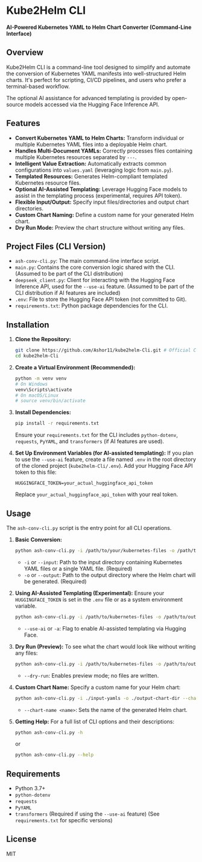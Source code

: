 # Kube2Helm CLI

**AI-Powered Kubernetes YAML to Helm Chart Converter (Command-Line Interface)**

## Overview

Kube2Helm CLI is a command-line tool designed to simplify and automate the conversion of Kubernetes YAML manifests into well-structured Helm charts. It's perfect for scripting, CI/CD pipelines, and users who prefer a terminal-based workflow.

The optional AI assistance for advanced templating is provided by open-source models accessed via the Hugging Face Inference API.

## Features

-   **Convert Kubernetes YAML to Helm Charts:** Transform individual or multiple Kubernetes YAML files into a deployable Helm chart.
-   **Handles Multi-Document YAMLs:** Correctly processes files containing multiple Kubernetes resources separated by `---`.
-   **Intelligent Value Extraction:** Automatically extracts common configurations into `values.yaml` (leveraging logic from `main.py`).
-   **Templated Resources:** Generates Helm-compliant templated Kubernetes resource files.
-   **Optional AI-Assisted Templating:** Leverage Hugging Face models to assist in the templating process (experimental, requires API token).
-   **Flexible Input/Output:** Specify input files/directories and output chart directories.
-   **Custom Chart Naming:** Define a custom name for your generated Helm chart.
-   **Dry Run Mode:** Preview the chart structure without writing any files.

## Project Files (CLI Version)

-   `ash-conv-cli.py`: The main command-line interface script.
-   `main.py`: Contains the core conversion logic shared with the CLI. (Assumed to be part of the CLI distribution)
-   `deepseek_client.py`: Client for interacting with the Hugging Face Inference API, used for the `--use-ai` feature. (Assumed to be part of the CLI distribution if AI features are included)
-   `.env`: File to store the Hugging Face API token (not committed to Git).
-   `requirements.txt`: Python package dependencies for the CLI.

## Installation

1.  **Clone the Repository:**
    ```bash
    git clone https://github.com/Ashor11/kube2helm-Cli.git # Official CLI Repository URL
    cd kube2helm-Cli
    ```

2.  **Create a Virtual Environment (Recommended):**
    ```bash
    python -m venv venv
    # On Windows
    venv\Scripts\activate
    # On macOS/Linux
    # source venv/bin/activate
    ```

3.  **Install Dependencies:**
    ```bash
    pip install -r requirements.txt
    ```
    Ensure your `requirements.txt` for the CLI includes `python-dotenv`, `requests`, `PyYAML`, and `transformers` (if AI features are used).

4.  **Set Up Environment Variables (for AI-assisted templating):**
    If you plan to use the `--use-ai` feature, create a file named `.env` in the root directory of the cloned project (`kube2helm-Cli/.env`).
    Add your Hugging Face API token to this file:
    ```
    HUGGINGFACE_TOKEN=your_actual_huggingface_api_token
    ```
    Replace `your_actual_huggingface_api_token` with your real token.

## Usage

The `ash-conv-cli.py` script is the entry point for all CLI operations.

1.  **Basic Conversion:**
    ```bash
    python ash-conv-cli.py -i /path/to/your/kubernetes-files -o /path/to/your/helm-chart
    ```
    -   `-i` or `--input`: Path to the input directory containing Kubernetes YAML files or a single YAML file. (Required)
    -   `-o` or `--output`: Path to the output directory where the Helm chart will be generated. (Required)

2.  **Using AI-Assisted Templating (Experimental):**
    Ensure your `HUGGINGFACE_TOKEN` is set in the `.env` file or as a system environment variable.
    ```bash
    python ash-conv-cli.py -i /path/to/kubernetes-files -o /path/to/output/chart --use-ai
    ```
    -   `--use-ai` or `-a`: Flag to enable AI-assisted templating via Hugging Face.

3.  **Dry Run (Preview):**
    To see what the chart would look like without writing any files:
    ```bash
    python ash-conv-cli.py -i /path/to/kubernetes-files -o /path/to/output/chart --dry-run
    ```
    -   `--dry-run`: Enables preview mode; no files are written.

4.  **Custom Chart Name:**
    Specify a custom name for your Helm chart:
    ```bash
    python ash-conv-cli.py -i ./input-yamls -o ./output-chart-dir --chart-name my-custom-chart
    ```
    -   `--chart-name <name>`: Sets the name of the generated Helm chart.

5.  **Getting Help:**
    For a full list of CLI options and their descriptions:
    ```bash
    python ash-conv-cli.py -h
    ```
    or
    ```bash
    python ash-conv-cli.py --help
    ```

## Requirements

-   Python 3.7+
-   `python-dotenv`
-   `requests`
-   `PyYAML`
-   `transformers` (Required if using the `--use-ai` feature)
    (See `requirements.txt` for specific versions)

## License

MIT  

